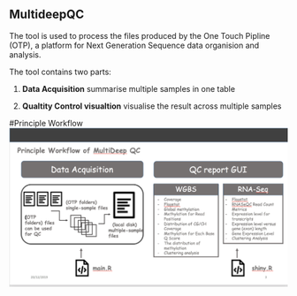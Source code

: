 ## MultideepQC


The tool is used to process the files produced by the One Touch Pipline (OTP), a platform for Next Generation Sequence data organision and analysis. 

The tool contains two parts: 

1. **Data Acquisition**
summarise multiple samples in one table 

2. **Qualtity Control visualtion**
visualise the result across multiple samples 

#Principle Workflow
![GitHub Logo](workflow.png)
